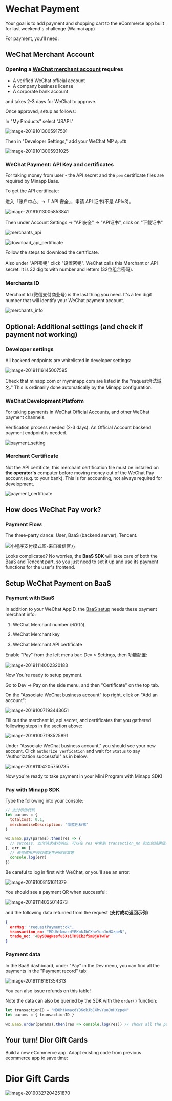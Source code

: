 



# Wechat Payment

Your goal is to add payment and shopping cart to the eCommerce app built for last weekend's challenge (Waimai app)



For payment, you'll need:

## WeChat Merchant Account

### Opening a [WeChat merchant account](https://pay.weixin.qq.com/) requires

- A verified WeChat official account
- A company business license
- A corporate bank account

and takes 2-3 days for WeChat to approve.



Once approved, setup as follows:

In "My Products" select "JSAPI." 

![image-20191013005917501](https://github.com/dounan1/china-product/raw/master/05-advanced_baas/slides/images/image-20191013005917501.png)



Then in "Developer Settings," add your WeChat MP `AppID` 



![image-20191013005931025](https://github.com/dounan1/china-product/raw/master/05-advanced_baas/slides/images/image-20191013005931025.png)






### WeChat Payment: API Key and certificates

For taking money from user - the API  secret and the `pem` certificate files are required by Minapp Baas. 



To get the API certificate:

进入「账户中心」->「 API 安全」，申请 API 证书(不是 APIv3)。



![image-20191013005853841](https://github.com/dounan1/china-product/raw/master/05-advanced_baas/slides/images/image-20191013005853841.png)



Then under Account Settings -> "API安全" -> "API证书", click on "下载证书"



![merchants_api](https://github.com/dounan1/china-product/raw/master/05-advanced_baas/slides/images/merchants_api-9d74a6c47e0c4018b2b0502e637ab5039b85b306f0a83667da6c6b53be806bf7.png)



![download_api_certificate](https://github.com/dounan1/china-product/raw/master/05-advanced_baas/slides/images/download_api_certificate-d66eb70b34a8b257e4fd31f76d80d202d7590a4d7b5f46618f68247bb38ffcf8.png)

Follow the steps to download the certificate. 



Also under "API密钥" click "设置密钥". WeChat calls this Merchant or API secret. It is 32 digits with number and letters (32位组合密码). 



### Merchants ID

Merchant Id (微信支付商业号) is the last thing you need. It's a ten digit number that will identify your WeChat payment account.

![merchants_info](https://github.com/dounan1/china-product/raw/master/05-advanced_baas/slides/images/merchants_info-1828b571a922ee64b9a2271f9c9ed2322426a718a7a9099006a29f4aa68216f0.png)





## Optional: Additional settings (and check if payment not working)


### Developer settings  

All backend endpoints are whitelisted in developer settings:

![image-20191116145007595](https://github.com/dounan1/china-product/raw/master/05-advanced_baas/slides/images/image-20191116145007595.png)

Check that minapp.com or myminapp.com are listed in the "request合法域名." This is ordinarily done automatically by the Minapp configuration. 



### WeChat Development Platform

For taking payments in WeChat Official Accounts, and other WeChat payment channels.

Verification process needed (2-3 days).  An Official Account backend payment endpoint is needed.



![payment_setting](https://github.com/dounan1/china-product/raw/master/05-advanced_baas/slides/images/payment_setting-63ccd06644ad01f637d219f6c27ef74d5886a7deda29cbb4278be42b42b8532b.png)




### Merchant Certificate  

Not the API certificte, this merchant certification file must be installed on **the operator's** computer before moving money out of the WeChat Pay account (e.g. to your bank). This is for accounting, not always required for development. 



![payment_certificate](https://github.com/dounan1/china-product/raw/master/05-advanced_baas/slides/images/payment_certificate-bfb5855758a7f0f2a0ba9121cdd5d4b0cc189354fb719b9c6e2c827f01477ab6.png)



### 



## How does WeChat Pay work? 

### Payment Flow:

The three-party dance: User, BaaS (backend server), Tencent.



![小程序支付模式图-来自微信官方](https://github.com/dounan1/china-product/raw/master/05-advanced_baas/slides/images/wxa-7-2.png)



Looks complicated? No worries, the **BaaS SDK** will take care of both the BaaS and Tencent part, so you just need to set it up and use its payment functions for the user's frontend. 



## Setup WeChat Payment on BaaS



### Payment with BaaS

In addition to your WeChat AppID, the [BaaS setup](https://pay.weixin.qq.com/static/pay_setting/appid_protocol.shtml) needs these payment merchant info:

1. WeChat Merchant number (`MCHID`)

2. WeChat Merchant key

3. WeChat Merchant API certificate



Enable "Pay" from the left menu bar: Dev > Settings, then 功能配置:

![image-20191114002320183](https://github.com/dounan1/china-product/raw/master/05-advanced_baas/slides/images/image-20191114002320183.png)



Now You're ready to setup payment. 



Go to Dev -> Pay on the side menu, and then "Certificate" on the top tab. 

On the "Associate WeChat business account" top right, click on "Add an account":

![image-20191007193443651](https://github.com/dounan1/china-product/raw/master/05-advanced_baas/slides/images/image-20191007193443651.png)



Fill out the merchant id, api secret, and certificates that you gathered following steps in the section above:

![image-20191007193525891](https://github.com/dounan1/china-product/raw/master/05-advanced_baas/slides/images/image-20191007193525891.png?token=AALUKUAI6SNYJUMX7QUN4725ZFNIG)

Under "Associate WeChat business account," you should see your new account.  Click `authorize verfication` and wait for `Status` to say "Authorization successful" as in below.



![image-20191104205750735](https://github.com/dounan1/china-product/raw/master/05-advanced_baas/slides/images/image-20191104205750735.png)



Now you're ready to take payment in your Mini Program with Minapp SDK!

### Pay with Minapp SDK 

Type the following into your console:

```js
// 支付示例代码
let params = {
  totalCost: 0.1,
  merchandiseDescription: '深蓝色秋裤'
}

wx.BaaS.pay(params).then(res => {
  // success. 支付请求成功响应，可以在 res 中拿到 transaction_no 和支付结果信息
}, err => {
  // 未完成用户授权或发生网络异常等
  console.log(err)
})
```



Be careful to log in first with WeChat, or you'll see an error:

![image-20191008151611379](https://github.com/dounan1/china-product/raw/master/05-advanced_baas/slides/images/image-20191008151611379.png)



You should see a payment QR when successful:

![image-20191114035014673](https://github.com/dounan1/china-product/raw/master/05-advanced_baas/slides/images/image-20191114035014673.png)

and the following data returned from the request (**支付成功返回示例**)

```json
{
  errMsg: "requestPayment:ok",
  transaction_no: "MDUhtNmacdYBKokJbCXhvYuoJnHXzpeN",
  trade_no: '4DySOWgNssfu5XsiTH9Ek2f5m9jWTwTw'
}
```



### Payment data

In the BaaS dashboard, under "Pay" in the Dev menu, you can find all the payments in the "Payment record" tab:

![image-20191116161354313](https://github.com/dounan1/china-product/raw/master/05-advanced_baas/slides/images/image-20191116161354313.png)

You can also issue refunds on this table!



Note the data can also be queried by the SDK with the `order()` function:

```js
let transactionID = "MDUhtNmacdYBKokJbCXhvYuoJnHXzpeN"
let params = { transactionID }

wx.BaaS.order(params).then(res => console.log(res)) // shows all the payment data
```





## Your turn! Dior Gift Cards

Build a new eCommerce app. Adapt existing code from previous ecommerce app to save time:



# Dior Gift Cards



![image-20190327204251870](https://github.com/dounan1/china-product/raw/master/05-advanced_baas/slides/images/dior-gift-journey.png)




